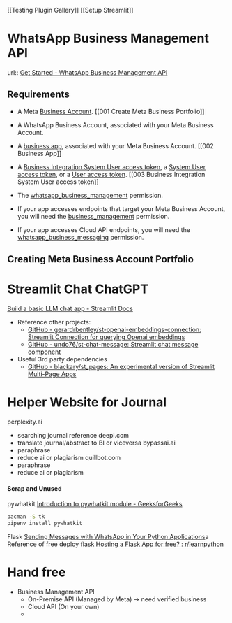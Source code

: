 [[Testing Plugin Gallery]]
[[Setup Streamlit]]

# WhatsApp Business Management API
url:: [Get Started - WhatsApp Business Management API](https://developers.facebook.com/docs/whatsapp/business-management-api/get-started/)

## Requirements
- A Meta [Business Account](https://business.facebook.com/). 
  [[001 Create Meta Business Portfolio]]
  
- A WhatsApp Business Account, associated with your Meta Business Account.
- A [business app](https://developers.facebook.com/docs/development/create-an-app/app-dashboard/app-types#business), associated with your Meta Business Account.
  [[002 Business App]]
  
- A [Business Integration System User access token](https://developers.facebook.com/docs/whatsapp/business-management-api/get-started/#business-integration-system-user-access-tokens), a [System User access token](https://developers.facebook.com/docs/whatsapp/business-management-api/get-started/#system-user-access-tokens), or a [User access token](https://developers.facebook.com/docs/whatsapp/business-management-api/get-started/#user-access-tokens).
  [[003 Business Integration System User access token]]
  
- The [whatsapp_business_management](https://developers.facebook.com/docs/permissions#w) permission.
- If your app accesses endpoints that target your Meta Business Account, you will need the [business_management](https://developers.facebook.com/docs/permissions/reference/business_management) permission.
- If your app accesses Cloud API endpoints, you will need the [whatsapp_business_messaging](https://developers.facebook.com/docs/permissions#w) permission.

## Creating Meta Business Account Portfolio







# Streamlit Chat ChatGPT
[Build a basic LLM chat app - Streamlit Docs](https://docs.streamlit.io/develop/tutorials/llms/build-conversational-apps)
- Reference other projects:
	- [GitHub - gerardrbentley/st-openai-embeddings-connection: Streamlit Connection for querying Openai embeddings](https://github.com/gerardrbentley/st-openai-embeddings-connection)
	- [GitHub - undo76/st-chat-message: Streamlit chat message component](https://github.com/undo76/st-chat-message)
- Useful 3rd party dependencies
	- [GitHub - blackary/st\_pages: An experimental version of Streamlit Multi-Page Apps](https://github.com/blackary/st_pages)




# Helper  Website for Journal
perplexity.ai
- searching journal reference
deepl.com
- translate journal/abstract to BI or viceversa
bypassai.ai
- paraphrase
- reduce ai or plagiarism
quillbot.com
- paraphrase
- reduce ai or plagiarism








































#### Scrap and Unused
pywhatkit
[Introduction to pywhatkit module - GeeksforGeeks](https://www.geeksforgeeks.org/introduction-to-pywhatkit-module/)
```sh
pacman -S tk
pipenv install pywhatkit
```
Flask
[Sending Messages with WhatsApp in Your Python Applications](https://developers.facebook.com/blog/post/2022/10/24/sending-messages-with-whatsapp-in-your-python-applications/)a
Reference of free deploy flask
[Hosting a Flask App for free? : r/learnpython](https://www.reddit.com/r/learnpython/comments/13x8rbg/hosting_a_flask_app_for_free/)


# Hand free


- Business Management API
	- On-Premise API (Managed by Meta) -> need verified business
	- Cloud API (On your own) 
	- 